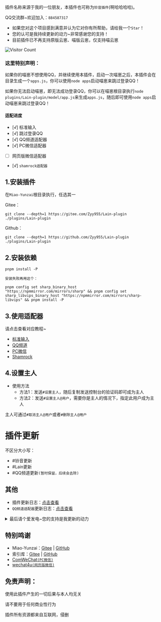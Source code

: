 插件名称来源于我的一位朋友，本插件也可称为`铃音插件`(啊哈哈哈哈)。

QQ交流群~欢迎加入：`884587317`
- 如果您对这个项目感到满意并认为它对你有所帮助，请给我一个`Star`！
- 您的认可是我持续更新的动力~非常感谢您的支持！
- 目前插件已不再支持原版云崽、喵版云崽，仅支持喵云崽

 ![Visitor Count](https://profile-counter.glitch.me/Zyy955-Lain-plugin/count.svg)


### 这里特别声明：

如果你的喵崽不想使用QQ，并继续使用本插件，启动一次喵崽之后，本插件会在目录生成一个`apps.js`，你可以使用`node apps`启动喵崽来跳过登录QQ！

如果你无法启动喵崽，即无法成功登录QQ，你可以在喵崽根目录执行`node plugins/Lain-plugin/model/app.js`来生成`apps.js`，随后即可使用`node apps`启动喵崽来跳过登录QQ！

#### 适配进度
- [√] 标准输入
- [√] 跳过登录QQ
- [√] QQ频道适配器
- [√] PC微信适配器
- [ ] 网页版微信适配器
- [√] `shamrock适配器`

## 1.安装插件

在`Miao-Yunzai`根目录执行，任选其一

Gitee：
```
git clone --depth=1 https://gitee.com/Zyy955/Lain-plugin ./plugins/Lain-plugin
```

Github：
```
git clone --depth=1 https://github.com/Zyy955/Lain-plugin ./plugins/Lain-plugin
```

## 2.安装依赖

```
pnpm install -P
```

`安装失败再用这个：`
```
pnpm config set sharp_binary_host "https://npmmirror.com/mirrors/sharp" && pnpm config set sharp_libvips_binary_host "https://npmmirror.com/mirrors/sharp-libvips" && pnpm install -P
```

## 3.使用适配器

请点击查看对应教程~

- [标准输入](./docs/stdin.md)
- [QQ频道](./docs/QQGuild.md)
- [PC微信](./docs/WeChat.md)
- [Shamrock](./docs/Shamrock.md)

## 4.设置主人

- 使用方法
  - 方法1：发送`#设置主人`，随后复制发送控制台的验证码即可成为主人
  - 方法2：发送`#设置主人@用户`，需要你是主人的情况下，指定此用户成为主人

主人可通过`#取消主人@用户`或者`#删除主人@用户`

# 插件更新
不区分大小写：
  - #铃音更新
  - #Lain更新
  - #QQ频道更新`(暂时保留，后续会去除)`

## 其他

- 插件更新日志：[点击查看](./CHANGELOG.md)
- `QQ频道适配器`更新日志：[点击查看](./CHANGELOG.md)

<details><summary>最后请个爱发电~您的支持是我更新的动力</summary>

![爱发电](https://cdn.jsdelivr.net/gh/Zyy955/imgs/img/202308271209508.jpeg)

</details>

## 特别鸣谢

- Miao-Yunzai：[Gitee](https://gitee.com/yoimiya-kokomi/Miao-Yunzai) | [GitHub](https://github.com/yoimiya-kokomi/Miao-Yunzai)
- 索引库：[Gitee](https://gitee.com/yhArcadia/Yunzai-Bot-plugins-index) | [GitHub](https://github.com/yhArcadia/Yunzai-Bot-plugins-index)
- [ComWeChat`(PC微信)`](https://github.com/JustUndertaker/ComWeChatBotClient)
- [wechat4u`(网页版微信)`](https://github.com/nodeWechat/wechat4u/blob/master/run-core.js)

## 免责声明：
使用此插件产生的一切后果与本人均无关

请不要用于任何商业性行为

插件所有资源都来自互联网，侵删
